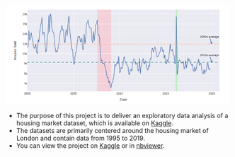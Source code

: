 <p align="center">
  <img src="https://github.com/marcelfg/data-analysis-projects/blob/master/housing-in-london/images/london_housing.png?raw=true"/>
</p>

- The purpose of this project is to deliver an exploratory data analysis of a housing market dataset, which is available on [Kaggle][1]. 
- The datasets are primarily centered around the housing market of London and contain data from 1995 to 2019.
- You can view the project on [Kaggle][2] or in [nbviewer][3].

[1]: https://www.kaggle.com/justinas/housing-in-london
[2]: https://www.kaggle.com/marcelfellipe/housing-in-london-exploratory-data-analysis
[3]: https://nbviewer.jupyter.org/github/marcelfg/data-analysis-projects/blob/5340ac9a262b9e732448a374aa46e181ae7c1e87/housing-in-london/housing-london.ipynb
